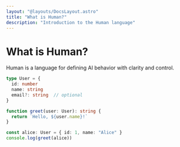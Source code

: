 ```yaml
---
layout: "@layouts/DocsLayout.astro"
title: "What is Human?"
description: "Introduction to the Human language"
---
```


# What is Human?

Human is a language for defining AI behavior with clarity and control.


```ts
type User = {
  id: number
  name: string
  email?: string  // optional
}

function greet(user: User): string {
  return `Hello, ${user.name}!`
}

const alice: User = { id: 1, name: "Alice" }
console.log(greet(alice))
```
